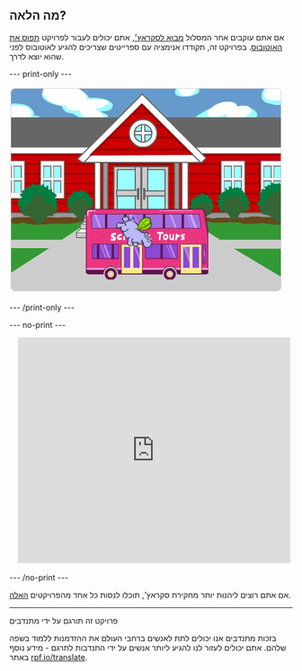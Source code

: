## מה הלאה?

אם אתם עוקבים אחר המסלול [מבוא לסקראץ׳](https://projects.raspberrypi.org/he-IL/pathways/scratch-intro), אתם יכולים לעבור לפרויקט [תפוס את האוטובוס](https://projects.raspberrypi.org/he-IL/projects/catch-the-bus). בפרויקט זה, תקודדו אנימציה עם ספרייטים שצריכים להגיע לאוטובוס לפני שהוא יוצא לדרך.

--- print-only ---

![פרויקט "תפוס את האוטובוס".](images/scratch-tour-bus.png)

--- /print-only ---

--- no-print ---

<div class="scratch-preview" style="margin-left: 15px;">
  <iframe allowtransparency="true" width="485" height="402" src="https://scratch.mit.edu/projects/embed/724160134/?autostart=false" frameborder="0"></iframe>
</div>

--- /no-print ---

אם אתם רוצים ליהנות יותר מחקירת סקראץ', תוכלו לנסות כל אחד מהפרויקטים [האלה](https://projects.raspberrypi.org/he-IL/projects?software%5B%5D=scratch&curriculum%5B%5D=%201).

***

פרויקט זה תורגם על ידי מתנדבים

בזכות מתנדבים אנו יכולים לתת לאנשים ברחבי העולם את ההזדמנות ללמוד בשפה שלהם. אתם יכולים לעזור לנו להגיע ליותר אנשים על ידי התנדבות לתרגם - מידע נוסף באתר [rpf.io/translate](https://rpf.io/translate).
